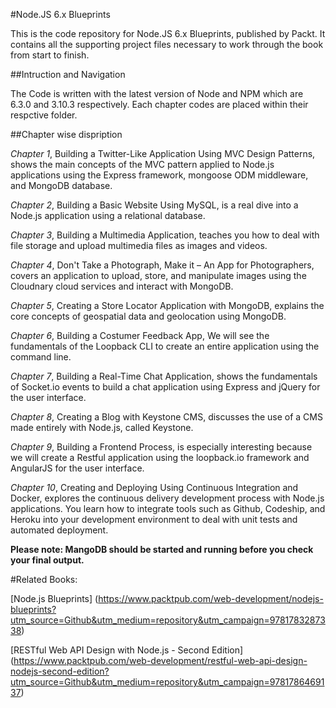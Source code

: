 #Node.JS 6.x Blueprints

This is the code repository for Node.JS 6.x Blueprints, published by Packt.
It contains all the supporting project files necessary to work through the book from start to finish.

##Intruction and Navigation

The Code is written with the latest version of Node and NPM which are 6.3.0 and 3.10.3 respectively.
Each chapter codes are placed within their respctive folder.

##Chapter wise dispription

_Chapter 1_, Building a Twitter-Like Application Using MVC Design Patterns, shows the main
concepts of the MVC pattern applied to Node.js applications using the Express framework,
mongoose ODM middleware, and MongoDB database.

_Chapter 2_, Building a Basic Website Using MySQL, is a real dive into a Node.js
application using a relational database. 

_Chapter 3_, Building a Multimedia Application, teaches you how to deal with file storage and
upload multimedia files as images and videos.

_Chapter 4_, Don't Take a Photograph, Make it – An App for Photographers, covers an application
to upload, store, and manipulate images using the Cloudnary cloud services and interact
with MongoDB. 

_Chapter 5_, Creating a Store Locator Application with MongoDB, explains the
core concepts of geospatial data and geolocation using MongoDB.

_Chapter 6_, Building a Costumer Feedback App, We will see the fundamentals of the
Loopback CLI to create an entire application using the command line.

_Chapter 7_, Building a Real-Time Chat Application, shows the fundamentals of
Socket.io events to build a chat application using Express and jQuery for the user interface.

_Chapter 8_, Creating a Blog with Keystone CMS, discusses the use of a CMS made entirely with
Node.js, called Keystone.

_Chapter 9_, Building a Frontend Process, is especially interesting because we will create a
Restful application using the loopback.io framework and AngularJS for the user interface.

_Chapter 10_, Creating and Deploying Using Continuous Integration and Docker, explores the
continuous delivery development process with Node.js applications. You learn how to
integrate tools such as Github, Codeship, and Heroku into your development environment
to deal with unit tests and automated deployment.



**Please note: MangoDB should be started and running before you check your final output.**

#Related Books:

[Node.js Blueprints] (https://www.packtpub.com/web-development/nodejs-blueprints?utm_source=Github&utm_medium=repository&utm_campaign=9781783287338)

[RESTful Web API Design with Node.js - Second Edition] (https://www.packtpub.com/web-development/restful-web-api-design-nodejs-second-edition?utm_source=Github&utm_medium=repository&utm_campaign=9781786469137)
